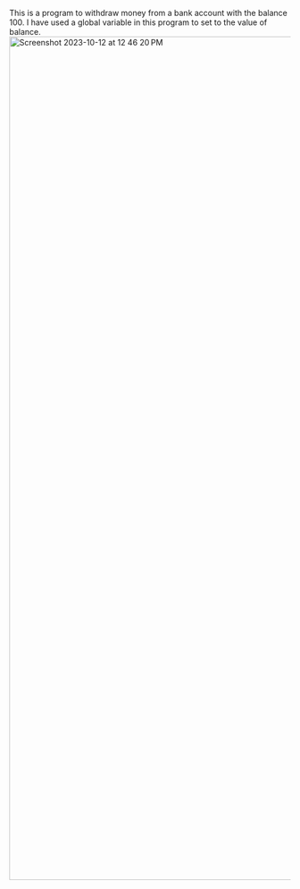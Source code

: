 This is a program to withdraw money from a bank account with the balance 100.
I have used a global variable in this program to set to the value of balance.
<img width="1512" alt="Screenshot 2023-10-12 at 12 46 20 PM" src="https://github.com/Ansh2609/list-of-programs/assets/73031691/200743e2-4dd0-488b-b0cb-7017bd5f7eec">
